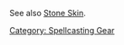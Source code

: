See also [Stone Skin](Stone_Skin.md "wikilink").

[Category: Spellcasting Gear](Category:_Spellcasting_Gear "wikilink")
